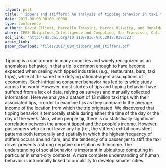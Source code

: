 ```yaml
---
layout: post
title: 'Tippers and stiffers: An analysis of tipping behavior in taxi trips'
date: 2017-08-08 00:00 +0000
type: conference
authors: David Elliott, Marcello Tomasini, Marcos Oliveira, and Ronaldo Menezes
where: IEEE Ubiquitous Intelligence and Computing, San Francisco, California, USA. 2017.
doi_link: 'http://dx.doi.org/10.1109/UIC-ATC.2017.8397523'
arxiv_link: ''
paper_download: 'files/2017_OBM_tippers_and_stiffers.pdf'
---
```

Tipping is a social norm in many countries and widely recognized as an anomalous behavior, in that a tip is common enough to have become expected when dealing with tipped industries (e.g., restaurants, bars, taxi trips), while at the same time defying rational-agent assumptions of economics. Such intriguing consumer behavior has led to its wide study across the world. However, most studies of tips and tipping behavior have suffered from a lack of data, relying on surveys and manually collected information. Here we analyze a dataset of 13 million taxi trips with their associated tips, in order to examine tips as they compare to the average income of the location from which the trip originated. We discovered that tipping behavior is temporally stable during either the time of the day or the day of the week. Also, when people tip, there is no statistically significant correlation between the amount tipped and the people's income. However, passengers who do not leave any tip (i.e., the stiffers) exhibit consistent patterns both temporally and spatially in which the highest frequency of stiffers occurs around 4am, and the tendency of a passenger to stiff the taxi driver presents a strong negative correlation with income. The understanding of social behavior is important in ubiquitous computing in particular in smart-city contexts. A more complete understanding of human behavior is intrinsically linked to our ability to develop smarter cities.
